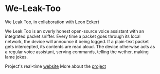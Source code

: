 # We-Leak-Too
We Leak Too, in collaboration with Leon Eckert

We Leak Too is an overly honest open-source voice assistant with an integrated packet sniffer. Every time a packet goes through its local network, the device will announce it being logged. If a plain-text packet gets intercepted, its contents are read aloud. The device otherwise acts as a regular voice assistant, serving commands, telling the wether, making lame jokes. 

Project's real-time [website](https://weleaktoo.com/)
More about the [project](https://vjnks.com/works/we-leak-too-43)
